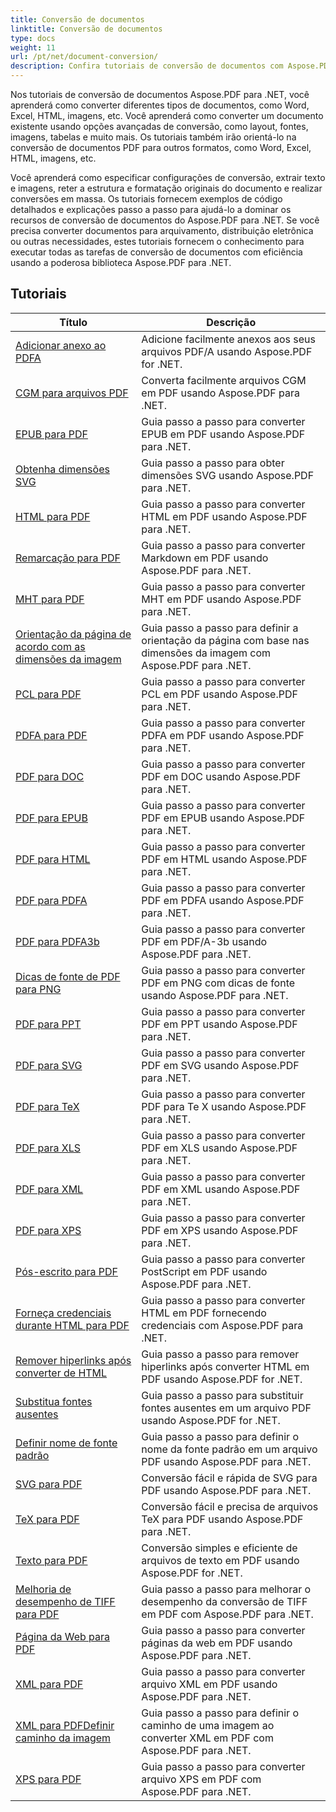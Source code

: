 ```yaml
---
title: Conversão de documentos
linktitle: Conversão de documentos
type: docs
weight: 11
url: /pt/net/document-conversion/
description: Confira tutoriais de conversão de documentos com Aspose.PDF para .NET. Converta facilmente arquivos para diferentes formatos.
---
```

Nos tutoriais de conversão de documentos Aspose.PDF para .NET, você aprenderá como converter diferentes tipos de documentos, como Word, Excel, HTML, imagens, etc. Você aprenderá como converter um documento existente usando opções avançadas de conversão, como layout, fontes, imagens, tabelas e muito mais. Os tutoriais também irão orientá-lo na conversão de documentos PDF para outros formatos, como Word, Excel, HTML, imagens, etc. 

Você aprenderá como especificar configurações de conversão, extrair texto e imagens, reter a estrutura e formatação originais do documento e realizar conversões em massa. Os tutoriais fornecem exemplos de código detalhados e explicações passo a passo para ajudá-lo a dominar os recursos de conversão de documentos do Aspose.PDF para .NET. Se você precisa converter documentos para arquivamento, distribuição eletrônica ou outras necessidades, estes tutoriais fornecem o conhecimento para executar todas as tarefas de conversão de documentos com eficiência usando a poderosa biblioteca Aspose.PDF para .NET.

## Tutoriais
| Título | Descrição |
| --- | --- | 
| [Adicionar anexo ao PDFA](./add-attachment-to-pdfa/) | Adicione facilmente anexos aos seus arquivos PDF/A usando Aspose.PDF for .NET. |  
| [CGM para arquivos PDF](./cgm-to-pdf/) | Converta facilmente arquivos CGM em PDF usando Aspose.PDF para .NET. |  
| [EPUB para PDF](./epub-to-pdf/) | Guia passo a passo para converter EPUB em PDF usando Aspose.PDF para .NET. |  
| [Obtenha dimensões SVG](./get-svg-dimensions/) | Guia passo a passo para obter dimensões SVG usando Aspose.PDF para .NET. |  
| [HTML para PDF](./html-to-pdf/) | Guia passo a passo para converter HTML em PDF usando Aspose.PDF para .NET. |  
| [Remarcação para PDF](./markdown-to-pdf/) | Guia passo a passo para converter Markdown em PDF usando Aspose.PDF para .NET. |  
| [MHT para PDF](./mht-to-pdf/) | Guia passo a passo para converter MHT em PDF usando Aspose.PDF para .NET. |  
| [Orientação da página de acordo com as dimensões da imagem](./page-orientation-according-image-dimensions/) | Guia passo a passo para definir a orientação da página com base nas dimensões da imagem com Aspose.PDF para .NET. |  
| [PCL para PDF](./pcl-to-pdf/) | Guia passo a passo para converter PCL em PDF usando Aspose.PDF para .NET. |  
| [PDFA para PDF](./pdfa-to-pdf/) | Guia passo a passo para converter PDFA em PDF usando Aspose.PDF para .NET. |  
| [PDF para DOC](./pdf-to-doc/) | Guia passo a passo para converter PDF em DOC usando Aspose.PDF para .NET.  |  
| [PDF para EPUB](./pdf-to-epub/) | Guia passo a passo para converter PDF em EPUB usando Aspose.PDF para .NET. |  
| [PDF para HTML](./pdf-to-html/) | Guia passo a passo para converter PDF em HTML usando Aspose.PDF para .NET. |  
| [PDF para PDFA](./pdf-to-pdfa/) | Guia passo a passo para converter PDF em PDFA usando Aspose.PDF para .NET. |  
| [PDF para PDFA3b](./pdf-to-pdfa3b/) | Guia passo a passo para converter PDF em PDF/A-3b usando Aspose.PDF para .NET. |  
| [Dicas de fonte de PDF para PNG](./pdf-to-png-font-hinting/) | Guia passo a passo para converter PDF em PNG com dicas de fonte usando Aspose.PDF para .NET. |  
| [PDF para PPT](./pdf-to-ppt/) | Guia passo a passo para converter PDF em PPT usando Aspose.PDF para .NET. |  
| [PDF para SVG](./pdf-to-svg/) | Guia passo a passo para converter PDF em SVG usando Aspose.PDF para .NET. |  
| [PDF para TeX](./pdf-to-tex/) | Guia passo a passo para converter PDF para Te X usando Aspose.PDF para .NET. |  
| [PDF para XLS](./pdf-to-xls/) | Guia passo a passo para converter PDF em XLS usando Aspose.PDF para .NET. |  
| [PDF para XML](./pdf-to-xml/) | Guia passo a passo para converter PDF em XML usando Aspose.PDF para .NET. |  
| [PDF para XPS](./pdf-to-xps/) | Guia passo a passo para converter PDF em XPS usando Aspose.PDF para .NET. |  
| [Pós-escrito para PDF](./postscript-to-pdf/) | Guia passo a passo para converter PostScript em PDF usando Aspose.PDF para .NET. |  
| [Forneça credenciais durante HTML para PDF](./provide-credentials-during-html-to-pdf/) | Guia passo a passo para converter HTML em PDF fornecendo credenciais com Aspose.PDF para .NET. |  
| [Remover hiperlinks após converter de HTML](./remove-hyperlinks-after-converting-from-html/) | Guia passo a passo para remover hiperlinks após converter HTML em PDF usando Aspose.PDF for .NET. |  
| [Substitua fontes ausentes](./replace-missing-fonts/) | Guia passo a passo para substituir fontes ausentes em um arquivo PDF usando Aspose.PDF for .NET. |  
| [Definir nome de fonte padrão](./set-default-font-name/) | Guia passo a passo para definir o nome da fonte padrão em um arquivo PDF usando Aspose.PDF para .NET. |  
| [SVG para PDF](./svg-to-pdf/) | Conversão fácil e rápida de SVG para PDF usando Aspose.PDF para .NET. |  
| [TeX para PDF](./tex-to-pdf/) | Conversão fácil e precisa de arquivos TeX para PDF usando Aspose.PDF para .NET. |  
| [Texto para PDF](./text-to-pdf/) | Conversão simples e eficiente de arquivos de texto em PDF usando Aspose.PDF for .NET. |  
| [Melhoria de desempenho de TIFF para PDF](./tiff-to-pdf-performance-improvement/) | Guia passo a passo para melhorar o desempenho da conversão de TIFF em PDF com Aspose.PDF para .NET. |  
| [Página da Web para PDF](./web-page-to-pdf/) | Guia passo a passo para converter páginas da web em PDF usando Aspose.PDF para .NET. |  
| [XML para PDF](./xml-to-pdf/) | Guia passo a passo para converter arquivo XML em PDF usando Aspose.PDF para .NET. |  
| [XML para PDFDefinir caminho da imagem](./xml-to-pdfset-image-path/) | Guia passo a passo para definir o caminho de uma imagem ao converter XML em PDF com Aspose.PDF para .NET. |  
| [XPS para PDF](./xps-to-pdf/) | Guia passo a passo para converter arquivo XPS em PDF com Aspose.PDF para .NET. |  